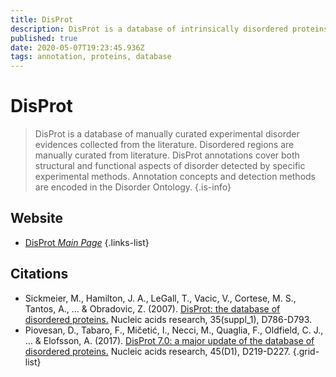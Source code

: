 ```yaml
---
title: DisProt
description: DisProt is a database of intrinsically disordered proteins.
published: true
date: 2020-05-07T19:23:45.936Z
tags: annotation, proteins, database
---
```


# DisProt

> DisProt is a database of manually curated experimental disorder evidences collected from the literature. Disordered regions are manually curated from literature. DisProt annotations cover both structural and functional aspects of disorder detected by specific experimental methods. Annotation concepts and detection methods are encoded in the Disorder Ontology.
{.is-info}

 

## Website 
- [DisProt *Main Page*](https://www.disprot.org/)
 {.links-list}

## Citations

- Sickmeier, M., Hamilton, J. A., LeGall, T., Vacic, V., Cortese, M. S., Tantos, A., ... & Obradovic, Z. (2007). [DisProt: the database of disordered proteins.](https://academic.oup.com/nar/article/35/suppl_1/D786/1106465) Nucleic acids research, 35(suppl_1), D786-D793.
- Piovesan, D., Tabaro, F., Mičetić, I., Necci, M., Quaglia, F., Oldfield, C. J., ... & Elofsson, A. (2017). [DisProt 7.0: a major update of the database of disordered proteins.](https://academic.oup.com/nar/article/45/D1/D219/2574181) Nucleic acids research, 45(D1), D219-D227.
{.grid-list}